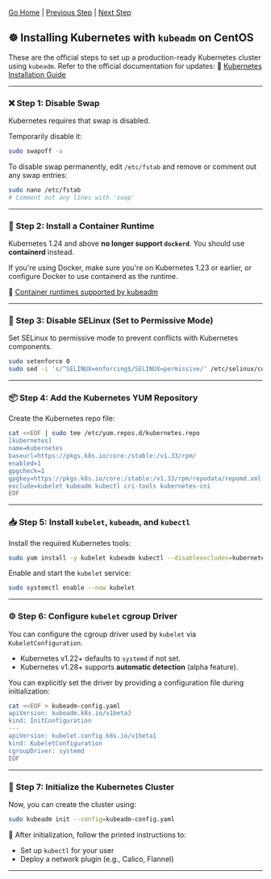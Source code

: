 [Go Home](../README.md) | 
[Previous Step](./Install-docker.md) |
[Next Step](./create-cluster-with-kubeadm.md)

## ☸️ Installing Kubernetes with `kubeadm` on CentOS

These are the official steps to set up a production-ready Kubernetes cluster using `kubeadm`.
Refer to the official documentation for updates:
🔗 [Kubernetes Installation Guide](https://kubernetes.io/docs/setup/production-environment/tools/kubeadm/install-kubeadm/)

---

### ❌ Step 1: Disable Swap

Kubernetes requires that swap is disabled.

Temporarily disable it:

```bash
sudo swapoff -a
```

To disable swap permanently, edit `/etc/fstab` and remove or comment out any swap entries:

```bash
sudo nano /etc/fstab
# Comment out any lines with 'swap'
```

---

### 🧱 Step 2: Install a Container Runtime

Kubernetes 1.24 and above **no longer support `dockerd`**. You should use **containerd** instead.

If you're using Docker, make sure you're on Kubernetes 1.23 or earlier, or configure Docker to use containerd as the runtime.

🔗 [Container runtimes supported by kubeadm](https://kubernetes.io/docs/setup/production-environment/container-runtimes/)

---

### 🔐 Step 3: Disable SELinux (Set to Permissive Mode)

Set SELinux to permissive mode to prevent conflicts with Kubernetes components.

```bash
sudo setenforce 0
sudo sed -i 's/^SELINUX=enforcing$/SELINUX=permissive/' /etc/selinux/config
```

---

### 📦 Step 4: Add the Kubernetes YUM Repository

Create the Kubernetes repo file:

```bash
cat <<EOF | sudo tee /etc/yum.repos.d/kubernetes.repo
[kubernetes]
name=Kubernetes
baseurl=https://pkgs.k8s.io/core:/stable:/v1.33/rpm/
enabled=1
gpgcheck=1
gpgkey=https://pkgs.k8s.io/core:/stable:/v1.33/rpm/repodata/repomd.xml.key
exclude=kubelet kubeadm kubectl cri-tools kubernetes-cni
EOF
```

---

### 📥 Step 5: Install `kubelet`, `kubeadm`, and `kubectl`

Install the required Kubernetes tools:

```bash
sudo yum install -y kubelet kubeadm kubectl --disableexcludes=kubernetes
```

Enable and start the `kubelet` service:

```bash
sudo systemctl enable --now kubelet
```

---

### ⚙️ Step 6: Configure `kubelet` cgroup Driver

You can configure the cgroup driver used by `kubelet` via `KubeletConfiguration`.

* Kubernetes v1.22+ defaults to `systemd` if not set.
* Kubernetes v1.28+ supports **automatic detection** (alpha feature).

You can explicitly set the driver by providing a configuration file during initialization:

```bash
cat <<EOF > kubeadm-config.yaml
apiVersion: kubeadm.k8s.io/v1beta3
kind: InitConfiguration
---
apiVersion: kubelet.config.k8s.io/v1beta1
kind: KubeletConfiguration
cgroupDriver: systemd
EOF
```

---

### 🚀 Step 7: Initialize the Kubernetes Cluster

Now, you can create the cluster using:

```bash
sudo kubeadm init --config=kubeadm-config.yaml
```

📌 After initialization, follow the printed instructions to:

* Set up `kubectl` for your user
* Deploy a network plugin (e.g., Calico, Flannel)

---

